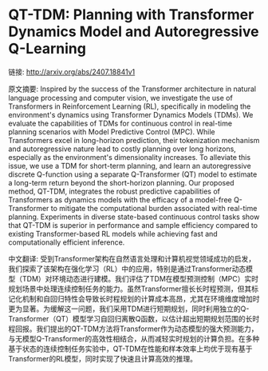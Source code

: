 # QT-TDM: Planning with Transformer Dynamics Model and Autoregressive Q-Learning

链接: http://arxiv.org/abs/2407.18841v1

原文摘要:
Inspired by the success of the Transformer architecture in natural language
processing and computer vision, we investigate the use of Transformers in
Reinforcement Learning (RL), specifically in modeling the environment's
dynamics using Transformer Dynamics Models (TDMs). We evaluate the capabilities
of TDMs for continuous control in real-time planning scenarios with Model
Predictive Control (MPC). While Transformers excel in long-horizon prediction,
their tokenization mechanism and autoregressive nature lead to costly planning
over long horizons, especially as the environment's dimensionality increases.
To alleviate this issue, we use a TDM for short-term planning, and learn an
autoregressive discrete Q-function using a separate Q-Transformer (QT) model to
estimate a long-term return beyond the short-horizon planning. Our proposed
method, QT-TDM, integrates the robust predictive capabilities of Transformers
as dynamics models with the efficacy of a model-free Q-Transformer to mitigate
the computational burden associated with real-time planning. Experiments in
diverse state-based continuous control tasks show that QT-TDM is superior in
performance and sample efficiency compared to existing Transformer-based RL
models while achieving fast and computationally efficient inference.

中文翻译:
受到Transformer架构在自然语言处理和计算机视觉领域成功的启发，我们探索了该架构在强化学习（RL）中的应用，特别是通过Transformer动态模型（TDM）对环境动态进行建模。我们评估了TDM在模型预测控制（MPC）实时规划场景中处理连续控制任务的能力。虽然Transformer擅长长时程预测，但其标记化机制和自回归特性会导致长时程规划的计算成本高昂，尤其在环境维度增加时更为显著。为缓解这一问题，我们采用TDM进行短期规划，同时利用独立的Q-Transformer（QT）模型学习自回归离散Q函数，以估计超出短期规划范围的长时程回报。我们提出的QT-TDM方法将Transformer作为动态模型的强大预测能力，与无模型Q-Transformer的高效性相结合，从而减轻实时规划的计算负担。在多种基于状态的连续控制任务实验中，QT-TDM在性能和样本效率上均优于现有基于Transformer的RL模型，同时实现了快速且计算高效的推理。
